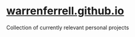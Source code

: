 # [warrenferrell.github.io](https://warrenferrell.github.io/)

Collection of currently relevant personal projects

